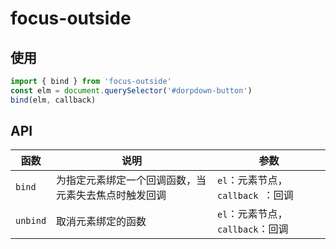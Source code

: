 # focus-outside

## 使用

```javascript
import { bind } from 'focus-outside'
const elm = document.querySelector('#dorpdown-button')
bind(elm, callback)
```

## API

| 函数  | 说明 | 参数 |
| ---  | ---  | --- |
| `bind ` | 为指定元素绑定一个回调函数，当元素失去焦点时触发回调 | `el`：元素节点，`callback `：回调 |
| `unbind` | 取消元素绑定的函数 | `el`：元素节点，`callback`：回调 |
